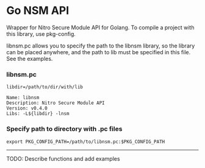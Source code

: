 # Go NSM API
Wrapper for Nitro Secure Module API for Golang. To compile a project with this library, use pkg-config. 

libnsm.pc allows you to specify the path to the libnsm library, so the library can be placed anywhere, and the path to lib must be specified in this file. See the examples.


### libnsm.pc
```pkg-cofnig
libdir=/path/to/dir/with/lib

Name: libnsm
Description: Nitro Secure Module API
Version: v0.4.0
Libs: -L${libdir} -lnsm
```

### Specify path to directory with .pc files
```
export PKG_CONFIG_PATH=/path/to/libnsm.pc:$PKG_CONFIG_PATH
```

<hr>
TODO: Describe functions and add examples